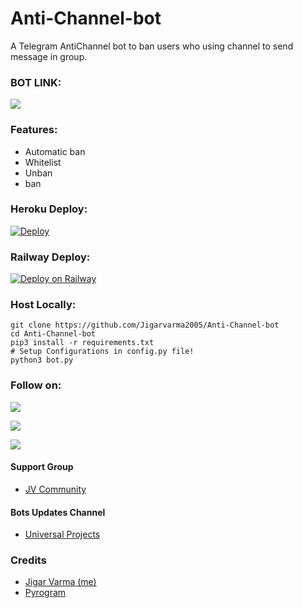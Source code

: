 # Anti-Channel-bot
A Telegram AntiChannel bot to ban users who using channel to send message in group.

### BOT LINK:
<a href="https://t.me/JV_AntiChannelbot"><img src="https://img.shields.io/badge/Telegram-Bot-blue.svg?logo=telegram"></a>

### Features:
- Automatic ban
- Whitelist
- Unban
- ban


### Heroku Deploy:
[![Deploy](https://www.herokucdn.com/deploy/button.svg)](https://heroku.com/deploy?template=https://github.com/Jigarvarma2005/Anti-Channel-bot)
### Railway Deploy:
[![Deploy on Railway](https://railway.app/button.svg)](https://railway.app/new/template?template=https%3A%2F%2Fgithub.com%2FCode-X-Mania%2FAnti-Channel-bot&envs=API_ID%2CAPI_HASH%2CBOT_TOKEN%2CDATABASE_URL&API_IDDesc=Get+this+value+from+my.telegram.org&API_HASHDesc=Get+this+value+from+my.telegram.org&BOT_TOKENDesc=Get+this+from+%40BotFather&DATABASE_URLDesc=MongoDB+URI+for+Saving+Chat+Settings.+Video+Tutorial+Here%3A+https%3A%2F%2Fwww.youtube.com%2Fwatch%3Fv%3DaXlF80Cn7iU&referralCode=ADARSH)
### Host Locally:
```shell
git clone https://github.com/Jigarvarma2005/Anti-Channel-bot
cd Anti-Channel-bot
pip3 install -r requirements.txt
# Setup Configurations in config.py file!
python3 bot.py
```

### Follow on:
<p align="left">
<a href="https://github.com/Jigarvarma2005"><img src="https://img.shields.io/badge/GitHub-Follow%20on%20GitHub-inactive.svg?logo=github"></a>
</p>
<p align="left">
<a href="https://twitter.com/Jigarvarma2005"><img src="https://img.shields.io/badge/Twitter-Follow%20on%20Twitter-informational.svg?logo=twitter"></a>
</p>
<p align="left">
<a href="https://instagram.com/Jigarvarma2005"><img src="https://img.shields.io/badge/Instagram-Follow%20on%20Instagram-important.svg?logo=instagram"></a>
</p>

#### Support Group
- [JV Community](https://t.me/jv_community)

#### Bots Updates Channel
- [Universal Projects](https://t.me/Universal_Projects)

### Credits
- [Jigar Varma (me)](https://github.com/jigarvarma2005)
- [Pyrogram](https://github.com/pyrogram/pyrogram)
